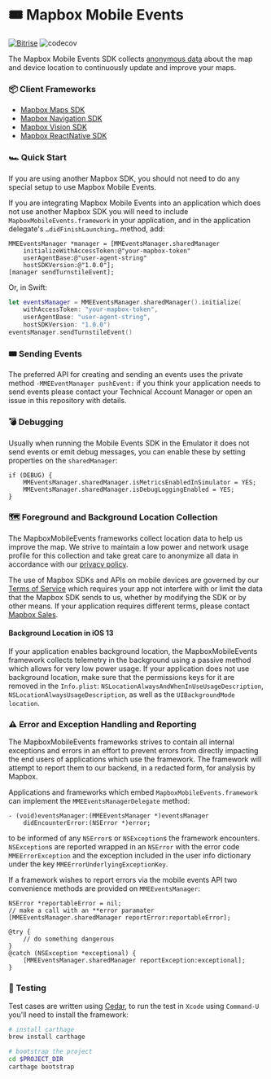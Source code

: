 # 🎟 Mapbox Mobile Events

[![Bitrise](https://app.bitrise.io/app/63d52d847cdb36db/status.svg?token=DDdEMfpVR8emhdGSgToskA&branch=master)](https://www.bitrise.io/app/63d52d847cdb36db)
![codecov](https://codecov.io/gh/mapbox/mapbox-events-ios/branch/master/graph/badge.svg)

The Mapbox Mobile Events SDK collects [anonymous data](https://www.mapbox.com/telemetry/) about 
the map and device location to continuously update and improve your maps.


### 📦 Client Frameworks

- [Mapbox Maps SDK](https://github.com/mapbox/mapbox-gl-native/)
- [Mapbox Navigation SDK](https://github.com/mapbox/mapbox-navigation-ios/)
- [Mapbox Vision SDK](https://github.com/mapbox/mapbox-vision-ios)
- [Mapbox ReactNative SDK](https://github.com/mapbox/react-native-mapbox-gl)


### 🏎 Quick Start

If you are using another Mapbox SDK, you should not need to do any special setup to use Mapbox Mobile Events.

If you are integrating Mapbox Mobile Events into an application which does not use another Mapbox SDK you 
will need to include `MapboxMobileEvents.framework` in your application, and in the application delegate's 
 `…didFinishLaunching…` method, add:

```objc
MMEEventsManager *manager = [MMEventsManager.sharedManager 
    initializeWithAccessToken:@"your-mapbox-token" 
    userAgentBase:@"user-agent-string"
    hostSDKVersion:@"1.0.0"];
[manager sendTurnstileEvent];
```

Or, in Swift:

```swift
let eventsManager = MMEEventsManager.sharedManager().initialize(
    withAccessToken: "your-mapbox-token", 
    userAgentBase: "user-agent-string", 
    hostSDKVersion: "1.0.0")
eventsManager.sendTurnstileEvent()
```

### 🎟 Sending Events

The preferred API for creating and sending an events uses the private method `-MMEEventManager pushEvent:` 
if you think your application needs to send events please contact your Technical Account Manager or open an issue 
in this repository with details.


### 💣 Debugging

Usually when running the Mobile Events SDK in the Emulator it does not send events or emit debug
messages, you can enable these by setting properties on the `sharedManager`:

```objc
if (DEBUG) {
    MMEventsManager.sharedManager.isMetricsEnabledInSimulator = YES;
    MMEventsManager.sharedManager.isDebugLoggingEnabled = YES;
}
```

### 🗺 Foreground and Background Location Collection

The MapboxMobileEvents frameworks collect location data to help us improve the map. We strive to maintain a 
low power and network  usage profile for this collection and take great care to anonymize all data in accordance 
with our [privacy policy](https://www.mapbox.com/legal/privacy).

The use of Mapbox SDKs and APIs on mobile devices are governed by our  
[Terms of Service](https://www.mapbox.com/legal/tos#[MomMom]) which requires your app not interfere with 
or limit the data that the Mapbox SDK sends to us, whether by modifying the SDK or by other means. If your 
application requires different terms, please contact [Mapbox Sales](https://www.mapbox.com/contact/sales/).

#### Background Location in iOS 13

If your application enables background location, the MapboxMobileEvents framework collects telemetry in the 
background using a passive method which allows for very low power usage. If your application does not use 
background location, make sure that the permissions keys for it are removed in the 
`Info.plist`: `NSLocationAlwaysAndWhenInUseUsageDescription`, 
`NSLocationAlwaysUsageDescription`, as well as  the `UIBackgroundMode` `location`.

### ⚠️ Error and Exception Handling and Reporting

The MapboxMobileEvents frameworks strives to contain all internal exceptions and errors in an effort to prevent 
errors from directly impacting the end users of applications which use the framework. The framework will attempt 
to report them to our backend, in a redacted form, for analysis by Mapbox.

Applications and frameworks which embed `MapboxMobileEvents.framework` can implement the 
 `MMEEventsManagerDelegate` method:

```objc
- (void)eventsManager:(MMEEventsManager *)eventsManager 
    didEncounterError:(NSError *)error;
```

to be informed of any `NSError`s or `NSException`s the framework encounters. `NSException`s are reported 
wrapped in an `NSError` with the error code  `MMEErrorException` and the exception included in the user info 
dictionary under the key  `MMEErrorUnderlyingExceptionKey`.

If a framework wishes to report errors via the mobile events API two convenience methods are provided 
on `MMEEventsManager`:

```objc
NSError *reportableError = nil;
// make a call with an **error paramater
[MMEEventsManager.sharedManager reportError:reportableError];

@try {
    // do something dangerous
}
@catch (NSException *exceptional) {
    [MMEEventsManager.sharedManager reportException:exceptional];
}
```

### 🧪 Testing

Test cases are written using [Cedar](https://github.com/cedarbdd/cedar), to run the test in `Xcode` using 
`Command-U` you'll need to install the framework:

```bash
# install carthage
brew install carthage

# bootstrap the project
cd $PROJECT_DIR
carthage bootstrap
```
